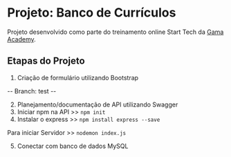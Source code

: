 # Projeto: Banco de Currículos
Projeto desenvolvido como parte do treinamento online Start Tech da [Gama Academy](https://www.gama.academy/).

## Etapas do Projeto

1. Criação de formulário utilizando Bootstrap

-- Branch: test --

2. Planejamento/documentação de API utilizando Swagger
3. Iniciar npm na API >> `npm init`
4. Instalar o express >> `npm install express --save`

Para iniciar Servidor >> `nodemon index.js`

5. Conectar com banco de dados MySQL